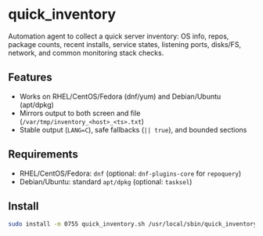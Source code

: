 # quick_inventory
Automation agent to collect a quick server inventory: OS info, repos, package counts, recent installs, service states, listening ports, disks/FS, network, and common monitoring stack checks.


## Features
- Works on RHEL/CentOS/Fedora (dnf/yum) and Debian/Ubuntu (apt/dpkg)
- Mirrors output to both screen and file (`/var/tmp/inventory_<host>_<ts>.txt`)
- Stable output (`LANG=C`), safe fallbacks (`|| true`), and bounded sections


## Requirements
- RHEL/CentOS/Fedora: `dnf` (optional: `dnf-plugins-core` for `repoquery`)
- Debian/Ubuntu: standard `apt/dpkg` (optional: `tasksel`)


## Install
```bash
sudo install -m 0755 quick_inventory.sh /usr/local/sbin/quick_inventory
